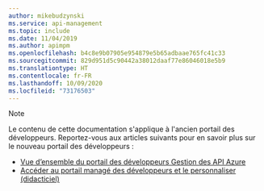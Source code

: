 ```yaml
---
author: mikebudzynski
ms.service: api-management
ms.topic: include
ms.date: 11/04/2019
ms.author: apimpm
ms.openlocfilehash: b4c8e9b07905e954879e5b65adbaae765fc41c33
ms.sourcegitcommit: 829d951d5c90442a38012daaf77e86046018e5b9
ms.translationtype: HT
ms.contentlocale: fr-FR
ms.lasthandoff: 10/09/2020
ms.locfileid: "73176503"
---
```

> [!NOTE]
> Le contenu de cette documentation s'applique à l'ancien portail des développeurs. Reportez-vous aux articles suivants pour en savoir plus sur le nouveau portail des développeurs :
> 
> - [Vue d’ensemble du portail des développeurs Gestion des API Azure](..\articles\api-management\api-management-howto-developer-portal.md)
> - [Accéder au portail managé des développeurs et le personnaliser (didacticiel)](..\articles\api-management\api-management-howto-developer-portal-customize.md)
